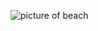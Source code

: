 ![picture of beach](https://www.lifeofpix.com/wp-content/uploads/2019/06/sergei-akulich-1070181-unsplash-1-1600x900.jpg)
